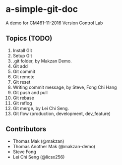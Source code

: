 # a-simple-git-doc
A demo for CM461-11-2016 Version Control Lab

## Topics (TODO)

1. Install Git
2. Setup Git
3. .git folder, by Makzan Demo.
4. Git add
5. Git commit
6. Git remote
7. Git reset
8. Writing commit message, by Steve, Fong Chi Hang
9. Git push and pull
10. Git rebase
11. Git reflog
12. Git merge, by Lei Chi Seng.
13. Git flow (production, development, dev_feature)


## Contributors

- Thomas Mak (@makzan)
- Thomas Another Mak (@makzan-demo)
- Steve Fong
- Lei Chi Seng (@licsx256)

